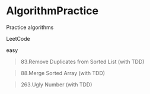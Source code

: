 # AlgorithmPractice

Practice algorithms

LeetCode

easy

> 83.Remove Duplicates from Sorted List (with TDD)

> 88.Merge Sorted Array (with TDD)

> 263.Ugly Number (with TDD)
